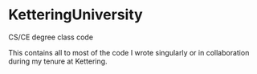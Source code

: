 # KetteringUniversity
CS/CE degree class code

This contains all to most of the code I wrote singularly or in collaboration during my tenure at Kettering.
